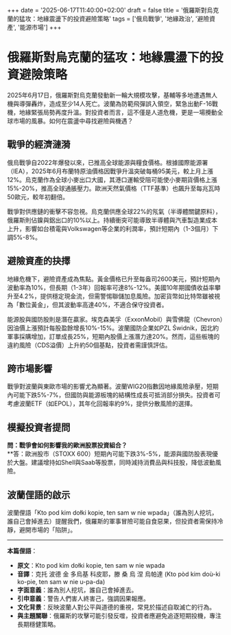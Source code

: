 +++ 
date = '2025-06-17T11:40:00+02:00' 
draft = false 
title = '俄羅斯對烏克蘭的猛攻：地緣震盪下的投資避險策略' 
tags = ['俄烏戰爭', '地緣政治', '避險資產', '能源市場'] 
+++

# 俄羅斯對烏克蘭的猛攻：地緣震盪下的投資避險策略


2025年6月17日，俄羅斯對烏克蘭發動新一輪大規模攻擊，基輔等多地遭遇無人機與導彈轟炸，造成至少14人死亡。波蘭為防範飛彈誤入領空，緊急出動F-16戰機，地緣緊張局勢再度升溫。對投資者而言，這不僅是人道危機，更是一場攪動全球市場的風暴。如何在震盪中尋找避險與機遇？

## 戰爭的經濟漣漪

俄烏戰爭自2022年爆發以來，已推高全球能源與糧食價格。根據國際能源署（IEA），2025年6月布蘭特原油價格因戰爭升溫突破每桶95美元，較上月上漲12%。烏克蘭作為全球小麥出口大國，其港口運輸受阻可能使小麥期貨價格上漲15%-20%，推高全球通脹壓力。歐洲天然氣價格（TTF基準）也飆升至每兆瓦時50歐元，較年初翻倍。

戰爭對供應鏈的衝擊不容忽視。烏克蘭供應全球22%的氖氣（半導體關鍵原料），俄羅斯則佔鎳與鋁出口的10%以上。持續衝突可能導致半導體與汽車製造業成本上升，影響如台積電與Volkswagen等企業的利潤率，預計短期內（1-3個月）下調5%-8%。

## 避險資產的抉擇

地緣危機下，避險資產成為焦點。黃金價格已升至每盎司2600美元，預計短期內波動率為10%，但長期（1-3年）回報率可達8%-12%。美國10年期國債收益率攀升至4.2%，提供穩定現金流，但需警惕聯儲加息風險。加密貨幣如比特幣雖被視為「數位黃金」，但其波動率高達40%，不適合保守投資者。

能源股與國防股則是潛在贏家。埃克森美孚（ExxonMobil）與雪佛龍（Chevron）因油價上漲預計每股盈餘增長10%-15%。波蘭國防企業如PZL Świdnik，因北約軍事採購增加，訂單成長25%，短期內股價上漲潛力達20%。然而，這些板塊的違約風險（CDS溢價）上升約50個基點，投資者需謹慎評估。

## 跨市場影響

戰爭對波蘭與東歐市場的影響尤為顯著。波蘭WIG20指數因地緣風險承壓，短期內可能下跌5%-7%，但國防與能源板塊的結構性成長可抵消部分損失。投資者可考慮波蘭ETF（如EPOL），其年化回報率約9%，提供分散風險的選擇。

## 模擬投資者提問

**問：戰爭會如何影響我的歐洲股票投資組合？**  
**答：歐洲股市（STOXX 600）短期內可能下跌3%-5%，能源與國防股表現優於大盤。建議增持如Shell與Saab等股票，同時減持消費品與科技股，降低波動風險。

## 波蘭俚語的啟示

波蘭俚語「Kto pod kim dołki kopie, ten sam w nie wpada」（誰為別人挖坑，誰自己會掉進去）提醒我們，俄羅斯的軍事冒險可能自食惡果，但投資者需保持冷靜，避開市場的「陷阱」。

---

**本篇俚語**：  
- **原文**：Kto pod kim dołki kopie, ten sam w nie wpada  
- **音譯**：克托 波德 金 多烏基 科皮耶，滕 桑 烏 涅 烏帕達 (Kto pòd kim doù-ki ko-pie, ten sam w nie u-pa-da)  
- **字面意義**：誰為別人挖坑，誰自己會掉進去。  
- **引申意義**：警告人們害人終害己，強調因果報應。  
- **文化背景**：反映波蘭人對公平與道德的重視，常見於描述自取滅亡的行為。  
- **與主題關聯**：俄羅斯的攻擊可能引發反噬，投資者應避免追逐短期投機，專注長期穩健策略。